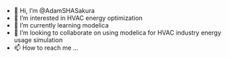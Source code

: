 - 👋 Hi, I’m @AdamSHASakura
- 👀 I’m interested in HVAC energy optimization
- 🌱 I’m currently learning modelica
- 💞️ I’m looking to collaborate on using modelica for HVAC industry energy usage simulation
- 📫 How to reach me ...

<!---
AdamSHASakura/AdamSHASakura is a ✨ special ✨ repository because its `README.md` (this file) appears on your GitHub profile.
You can click the Preview link to take a look at your changes.
--->
